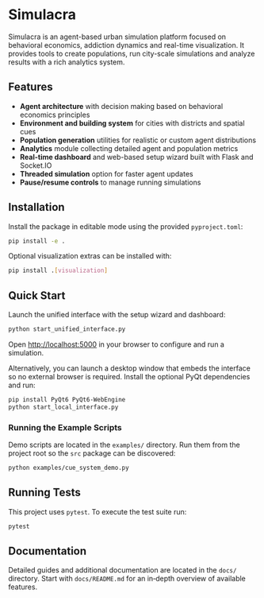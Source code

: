 # Simulacra

Simulacra is an agent-based urban simulation platform focused on behavioral economics, addiction dynamics and real-time visualization. It provides tools to create populations, run city-scale simulations and analyze results with a rich analytics system.

## Features

- **Agent architecture** with decision making based on behavioral economics principles
- **Environment and building system** for cities with districts and spatial cues
- **Population generation** utilities for realistic or custom agent distributions
- **Analytics** module collecting detailed agent and population metrics
- **Real-time dashboard** and web-based setup wizard built with Flask and Socket.IO
- **Threaded simulation** option for faster agent updates
- **Pause/resume controls** to manage running simulations

## Installation

Install the package in editable mode using the provided `pyproject.toml`:

```bash
pip install -e .
```

Optional visualization extras can be installed with:

```bash
pip install .[visualization]
```

## Quick Start

Launch the unified interface with the setup wizard and dashboard:

```bash
python start_unified_interface.py
```

Open <http://localhost:5000> in your browser to configure and run a simulation.

Alternatively, you can launch a desktop window that embeds the interface so no
external browser is required. Install the optional PyQt dependencies and run:

```bash
pip install PyQt6 PyQt6-WebEngine
python start_local_interface.py
```

### Running the Example Scripts

Demo scripts are located in the `examples/` directory. Run them from the project
root so the `src` package can be discovered:

```bash
python examples/cue_system_demo.py
```

## Running Tests

This project uses `pytest`. To execute the test suite run:

```bash
pytest
```

## Documentation

Detailed guides and additional documentation are located in the `docs/` directory. Start with `docs/README.md` for an in‑depth overview of available features.
